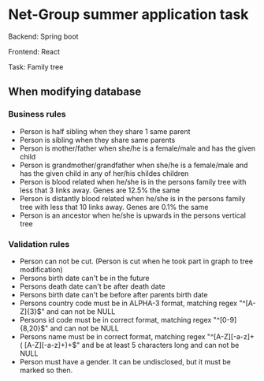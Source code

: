 # Net-Group summer application task

Backend: Spring boot

Frontend: React

Task: Family tree

## When modifying database

### Business rules

* Person is half sibling when they share 1 same parent
* Person is sibling when they share same parents
* Person is mother/father when she/he is a female/male and has the given child
* Person is grandmother/grandfather when she/he is a female/male and has the given child in any of her/his childes children
* Person is blood related when he/she is in the persons family tree with less that 3 links away. Genes are 12.5% the same
* Person is distantly blood related when he/she is in the persons family tree with less that 10 links away. Genes are 0.1% the same
* Person is an ancestor when he/she is upwards in the persons vertical tree

### Validation rules

* Person can not be cut. (Person is cut when he took part in graph to tree modification)
* Persons birth date can't be in the future
* Persons death date can't be after death date
* Persons birth date can't be before after parents birth date
* Persons country code must be in ALPHA-3 format, matching regex "^[A-Z]{3}$" and can not be NULL
* Persons id code must be in correct format, matching regex "^[0-9]{8,20}$" and can not be NULL
* Persons name must be in correct format, matching regex "^[A-Z][-a-z]+( [A-Z][-a-z]+)+$" and be at least 5 characters long and can not be NULL
* Person must have a gender. It can be undisclosed, but it must be marked so then.
